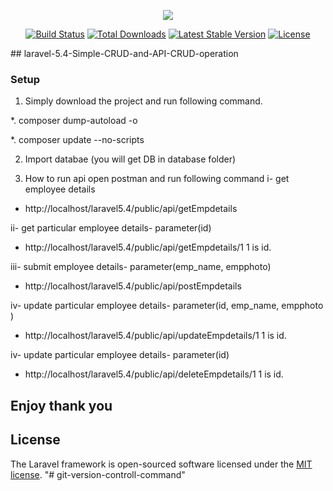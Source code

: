 <p align="center"><img src="https://laravel.com/assets/img/components/logo-laravel.svg"></p>

<p align="center">
<a href="https://travis-ci.org/laravel/framework"><img src="https://travis-ci.org/laravel/framework.svg" alt="Build Status"></a>
<a href="https://packagist.org/packages/laravel/framework"><img src="https://poser.pugx.org/laravel/framework/d/total.svg" alt="Total Downloads"></a>
<a href="https://packagist.org/packages/laravel/framework"><img src="https://poser.pugx.org/laravel/framework/v/stable.svg" alt="Latest Stable Version"></a>
<a href="https://packagist.org/packages/laravel/framework"><img src="https://poser.pugx.org/laravel/framework/license.svg" alt="License"></a>
</p>
## laravel-5.4-Simple-CRUD-and-API-CRUD-operation

### Setup
1. Simply download the project and run following command.

 *. composer dump-autoload -o
 
 *. composer update --no-scripts
 
2. Import databae (you will get DB in database folder)
 
3. How to run api
 open postman and run following command
 i- get employee details
 * http://localhost/laravel5.4/public/api/getEmpdetails
 
 ii- get particular employee details- parameter(id)
  * http://localhost/laravel5.4/public/api/getEmpdetails/1
   1 is id.
  
 iii- submit employee details- parameter(emp_name, empphoto)
  * http://localhost/laravel5.4/public/api/postEmpdetails
  
 iv- update particular employee details- parameter(id, emp_name, empphoto )
  * http://localhost/laravel5.4/public/api/updateEmpdetails/1
  1 is id.

 iv- update particular employee details- parameter(id)
  * http://localhost/laravel5.4/public/api/deleteEmpdetails/1
  1 is id.
  
  ## Enjoy thank you


## License

The Laravel framework is open-sourced software licensed under the [MIT license](http://opensource.org/licenses/MIT).
"# git-version-controll-command" 
